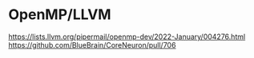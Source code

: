 # OpenMP/LLVM 

https://lists.llvm.org/pipermail/openmp-dev/2022-January/004276.html
https://github.com/BlueBrain/CoreNeuron/pull/706
